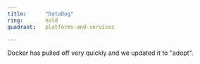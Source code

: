```yaml
---
title:      "DataDog"
ring:       hold
quadrant:   platforms-and-services

---
```


Docker has pulled off very quickly and we updated it to "adopt".
